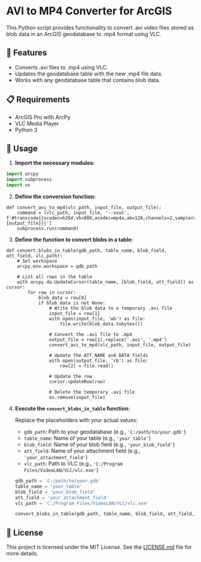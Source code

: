 # AVI to MP4 Converter for ArcGIS

This Python script provides functionality to convert .avi video files stored as blob data in an ArcGIS geodatabase to .mp4 format using VLC.

## 🚀 Features

- Converts .avi files to .mp4 using VLC.
- Updates the geodatabase table with the new .mp4 file data.
- Works with any geodatabase table that contains blob data.

## 📋 Requirements

- ArcGIS Pro with ArcPy
- VLC Media Player
- Python 3

## 📖 Usage

1. **Import the necessary modules:**

```python
import arcpy
import subprocess
import os
```

2. **Define the conversion function:**
```
def convert_avi_to_mp4(vlc_path, input_file, output_file):
    command = [vlc_path, input_file, '--sout', f'#transcode{{vcodec=h264,vb=800,acodec=mp4a,ab=128,channels=2,samplerate=44100}}:std{{access=file,mux=mp4,dst={output_file}}}']
    subprocess.run(command)
```
3. **Define the function to convert blobs in a table:**

```
def convert_blobs_in_table(gdb_path, table_name, blob_field, att_field, vlc_path):
    # Set workspace
    arcpy.env.workspace = gdb_path

    # List all rows in the table
    with arcpy.da.UpdateCursor(table_name, [blob_field, att_field]) as cursor:
        for row in cursor:
            blob_data = row[0]
            if blob_data is not None:
                # Write the blob data to a temporary .avi file
                input_file = row[1]
                with open(input_file, 'wb') as file:
                    file.write(blob_data.tobytes())

                # Convert the .avi file to .mp4
                output_file = row[1].replace('.avi', '.mp4')
                convert_avi_to_mp4(vlc_path, input_file, output_file)

                # Update the ATT_NAME and DATA fields
                with open(output_file, 'rb') as file:
                    row[2] = file.read()

                # Update the row
                cursor.updateRow(row)

                # Delete the temporary .avi file
                os.remove(input_file)
```

4. **Execute the `convert_blobs_in_table` function:**

    Replace the placeholders with your actual values:

    - `gdb_path`: Path to your geodatabase (e.g., `'C:/path/to/your.gdb'`)
    - `table_name`: Name of your table (e.g., `'your_table'`)
    - `blob_field`: Name of your blob field (e.g., `'your_blob_field'`)
    - `att_field`: Name of your attachment field (e.g., `'your_attachment_field'`)
    - `vlc_path`: Path to VLC (e.g., `'C:/Program Files/VideoLAN/VLC/vlc.exe'`)

    ```python
    gdb_path = 'C:/path/to/your.gdb'
    table_name = 'your_table'
    blob_field = 'your_blob_field'
    att_field = 'your_attachment_field'
    vlc_path = 'C:/Program Files/VideoLAN/VLC/vlc.exe'

    convert_blobs_in_table(gdb_path, table_name, blob_field, att_field, vlc_path)
    ```

## 📜 License

This project is licensed under the MIT License. See the [LICENSE.md](LICENSE.md) file for more details.